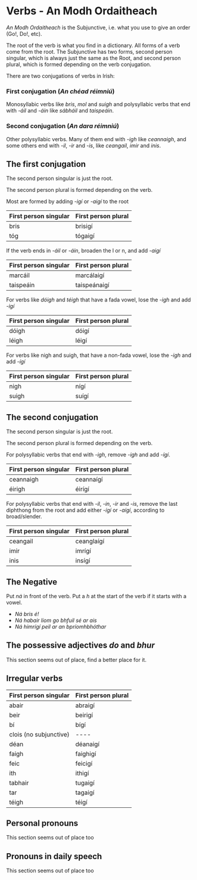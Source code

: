 # Verbs - An Modh Ordaitheach


_An Modh Ordaitheach_ is the Subjunctive, i.e. what you use to give an order
(Go!, Do!, etc).

The root of the verb is what you find in a dictionary. All forms of a verb come
from the root. The Subjunctive has two forms, second person singular, which is
always just the same as the Root, and second person plural, which is formed
depending on the verb conjugation.

There are two conjugations of verbs in Irish:


### First conjugation (*An chéad réimniú*)

Monosyllabic verbs like _bris_, _mol_ and _suigh_ and polysyllabic verbs that
end with _-áil_ and _-áin_ like _sábháil_ and _taispeáin_.


### Second conjugation (*An dara réimniú*)

Other polysyllabic verbs. Many of them end with _-igh_ like _ceannaigh_, and
some others end with _-il_, _-ir_ and _-is_, like _ceangail_, _imir_ and _inis_.


## The first conjugation

The second person singular is just the root.

The second person plural is formed depending on the verb.

Most are formed by adding _-igí_ or _-aigí_ to the root

| First person singular | First person plural |
| --------------------- | ------------------- |
| bris                  | brisigí             |
| tóg                   | tógaigí             |

If the verb ends in _-áil_ or _-áin_, broaden the l or n, and add _-aigí_

| First person singular | First person plural |
| --------------------- | ------------------- |
| marcáil               | marcálaigí          |
| taispeáin             | taispeánaigí        |

For verbs like _dóigh_ and _téigh_ that have a fada vowel, lose the _-igh_ and
add _-igí_

| First person singular | First person plural |
| --------------------- | ------------------- |
| dóigh                 | dóigí               |
| léigh                 | léigí               |

For verbs like nigh and suigh, that have a non-fada vowel, lose the _-igh_ and
add _-ígí_

| First person singular | First person plural |
| --------------------- | ------------------- |
| nigh                  | nígí                |
| suigh                 | suígí               |


## The second conjugation

The second person singular is just the root.

The second person plural is formed depending on the verb.

For polysyllabic verbs that end with _-igh_, remove _-igh_ and add _-ígí_.

| First person singular | First person plural |
| --------------------- | ------------------- |
| ceannaigh             | ceannaígí           |
| éirigh                | éirígí              |

For polysyllabic verbs that end with _-il_, _-in_, _-ir_ and _-is_, remove the
last diphthong from the root and add either _-ígí_ or _-aígí_, according to
broad/slender.

| First person singular | First person plural |
| --------------------- | ------------------- |
| ceangail              | ceanglaígí          |
| imir                  | imrígí              |
| inis                  | insígí              |


## The Negative

Put _ná_ in front of the verb. Put a _h_ at the start of the verb if it starts
with a vowel.

* _Ná bris é!_
* _Ná habair liom go bhfuil sé ar ais_
* _Ná himrígí peil ar an bpríomhbhóthar_


## The possessive adjectives _do_ and _bhur_

This section seems out of place, find a better place for it.


## Irregular verbs

| First person singular  | First person plural |
| ---------------------- | ------------------- |
| abair                  | abraigí             |
| beir                   | beirigí             |
| bí                     | bígí                |
| clois (no subjunctive) | ----                |
| déan                   | déanaigí            |
| faigh                  | faighigí            |
| feic                   | feicigí             |
| ith                    | ithigí              |
| tabhair                | tugaigí             |
| tar                    | tagaigí             |
| téigh                  | téigí               |


## Personal pronouns

This section seems out of place too


## Pronouns in daily speech

This section seems out of place too